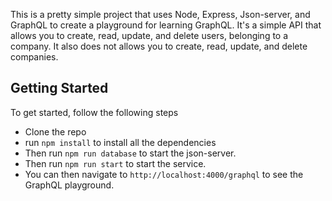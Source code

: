 This is a pretty simple project that uses Node, Express, Json-server, and GraphQL to create a playground for learning GraphQL. It's a simple API that allows you to create, read, update, and delete users, belonging to a company. It also does not allows you to create, read, update, and delete companies.

## Getting Started

To get started, follow the following steps 
* Clone the repo
* run `npm install` to install all the dependencies
* Then run `npm run database` to start the json-server.
* Then run `npm run start` to start the service.
* You can then navigate to `http://localhost:4000/graphql` to see the GraphQL playground.

